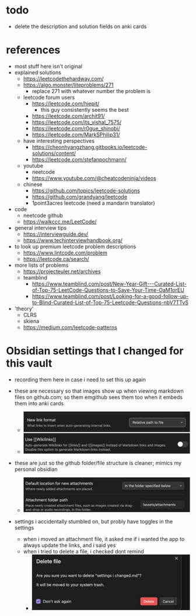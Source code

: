 # todo
- delete the description and solution fields on anki cards

# references
- most stuff here isn't original
- explained solutions
	- https://leetcodethehardway.com/
	- https://algo.monster/liteproblems/271
		- replace 271 with whatever number the problem is
	- leetcode forum users
		- https://leetcode.com/hiepit/
			- this guy consistently seems the best
		- https://leetcode.com/archit91/
		- https://leetcode.com/its_vishal_7575/
		- https://leetcode.com/r0gue_shinobi/
		- https://leetcode.com/MarkSPhilip31/
	- have interesting perspectives
		- https://cheonhyangzhang.gitbooks.io/leetcode-solutions/content/
		- https://leetcode.com/stefanpochmann/
	- youtube
		- neetcode
		- https://www.youtube.com/@cheatcodeninja/videos
	- chinese
		- https://github.com/topics/leetcode-solutions
		- https://github.com/grandyang/leetcode
		- 1point3acres leetcode (need a mandarin translator)
- code
	- neetcode github
	- https://walkccc.me/LeetCode/
- general interview tips
	- https://interviewguide.dev/
	- https://www.techinterviewhandbook.org/
- to look up premium leetcode problem descriptions
	- https://www.lintcode.com/problem
	- https://leetcode.ca/search/
- more lists of problems
	- https://projecteuler.net/archives
	- teamblind
		- https://www.teamblind.com/post/New-Year-Gift---Curated-List-of-Top-75-LeetCode-Questions-to-Save-Your-Time-OaM1orEU
		- https://www.teamblind.com/post/Looking-for-a-good-follow-up-to-Blind-Curated-List-of-Top-75-Leetcode-Questions-nbV7TTvS
- 'theory'
	- CLRS
	- skiena
	- https://medium.com/leetcode-patterns





# Obsidian settings that I changed for this vault
- recording them here in case i need to set this up again
- these are necessary so that images show up when viewing markdown files on github.com; so them emgithub sees them too when it embeds them into anki cards
	- ![](!assets/attachments/Pasted%20image%2020240224004117.png)
	- ![](!assets/attachments/Pasted%20image%2020240224004445.png)

- these are just so the github folder/file structure is cleaner; mimics my personal obsidian
	- ![](!assets/attachments/Pasted%20image%2020240224004123.png)
- settings i accidentally stumbled on, but probly have toggles in the settings
	- when i moved an attachment file, it asked me if i wanted the app to always update the links, and i said yes
	- when i tried to delete a file, i checked dont remind
		- ![](!assets/attachments/Pasted%20image%2020240224005640.png)


